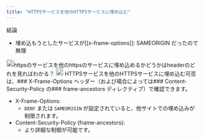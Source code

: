 ```yaml
---
title: "HTTPSサービスを他のHTTPSサービスに埋め込む"
---
```


結論
- 埋め込もうとしたサービスが[[x-frame-options]]: SAMEORIGIN だったので無理

<img src='https://scrapbox.io/api/pages/nishio/nishio/icon' alt='nishio.icon' height="19.5"/>httpsのサービスを他のhttpsのサービスに埋め込めるかどうかはheaderのどれを見ればわかる？
<img src='https://scrapbox.io/api/pages/nishio/o3/icon' alt='o3.icon' height="19.5"/>
HTTPSサービスを他のHTTPSサービスに埋め込む可否は、### X-Frame-Options
ヘッダー（および場合によっては### Content-Security-Policy
の### frame-ancestors
ディレクティブ）で確認できます。
- X-Frame-Options:
    - `DENY` または `SAMEORIGIN` が設定されていると、他サイトでの埋め込みが制限されます。
- Content-Security-Policy (frame-ancestors):
    - より詳細な制御が可能です。

